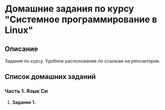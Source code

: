 # Домашние задания по курсу "Системное программирование в Linux"

## Описание
Задания по курсу. Удобное расположение по ссылкам на репозитории.

## Список домашних заданий

### Часть 1. Язык Си
1. **Задание 1.** 
